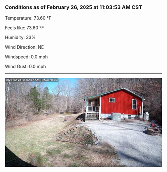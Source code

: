 ### Conditions as of February 26, 2025 at 11:03:53 AM CST 

Temperature: 73.60 &deg;F

Feels like: 73.60 &deg;F

Humidity: 33%

Wind Direction: NE

Windspeed: 0.0 mph

Wind Gust: 0.0 mph

---

<img src="./images/latest.jpeg"/>

